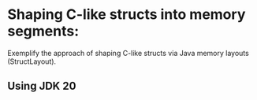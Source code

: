 # Shaping C-like structs into memory segments:
Exemplify the approach of shaping C-like structs via Java memory layouts (StructLayout).

## Using JDK 20